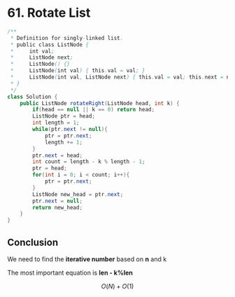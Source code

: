 # 61. Rotate List

```java
/**
 * Definition for singly-linked list.
 * public class ListNode {
 *     int val;
 *     ListNode next;
 *     ListNode() {}
 *     ListNode(int val) { this.val = val; }
 *     ListNode(int val, ListNode next) { this.val = val; this.next = next; }
 * }
 */
class Solution {
    public ListNode rotateRight(ListNode head, int k) {
        if(head == null || k == 0) return head;
        ListNode ptr = head;
        int length = 1;
        while(ptr.next != null){
            ptr = ptr.next;
            length += 1;
        }
        ptr.next = head;
        int count = length - k % length - 1;
        ptr = head;
        for(int i = 0; i < count; i++){
            ptr = ptr.next;
        }
        ListNode new_head = ptr.next;
        ptr.next = null;
        return new_head;
    }
}
```

## Conclusion

We need to find the **iterative number** based on **n** and k

The most important equation is **len - k%len**

$$
O(N)+O(1)
$$

